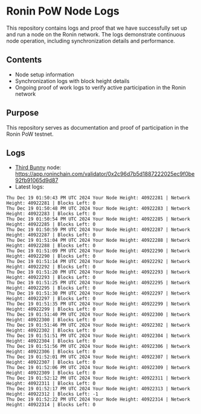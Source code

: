 # Ronin PoW Node Logs

This repository contains logs and proof that we have successfully set up and run a node on the Ronin network. The logs demonstrate continuous node operation, including synchronization details and performance.

## Contents

- Node setup information
- Synchronization logs with block height details
- Ongoing proof of work logs to verify active participation in the Ronin network

## Purpose

This repository serves as documentation and proof of participation in the Ronin PoW testnet.

## Logs

- [Third Bunny](https://thirdbunny.xyz/) node: https://app.roninchain.com/validator/0x2c96d7b5d1887222025ec9f0be92fb91065d9d87
- Latest logs:
```
Thu Dec 19 01:50:43 PM UTC 2024 Your Node Height: 40922281 | Network Height: 40922281 | Blocks Left: 0
Thu Dec 19 01:50:48 PM UTC 2024 Your Node Height: 40922283 | Network Height: 40922283 | Blocks Left: 0
Thu Dec 19 01:50:54 PM UTC 2024 Your Node Height: 40922285 | Network Height: 40922285 | Blocks Left: 0
Thu Dec 19 01:50:59 PM UTC 2024 Your Node Height: 40922287 | Network Height: 40922287 | Blocks Left: 0
Thu Dec 19 01:51:04 PM UTC 2024 Your Node Height: 40922288 | Network Height: 40922288 | Blocks Left: 0
Thu Dec 19 01:51:09 PM UTC 2024 Your Node Height: 40922290 | Network Height: 40922290 | Blocks Left: 0
Thu Dec 19 01:51:14 PM UTC 2024 Your Node Height: 40922292 | Network Height: 40922292 | Blocks Left: 0
Thu Dec 19 01:51:20 PM UTC 2024 Your Node Height: 40922293 | Network Height: 40922293 | Blocks Left: 0
Thu Dec 19 01:51:25 PM UTC 2024 Your Node Height: 40922295 | Network Height: 40922295 | Blocks Left: 0
Thu Dec 19 01:51:30 PM UTC 2024 Your Node Height: 40922297 | Network Height: 40922297 | Blocks Left: 0
Thu Dec 19 01:51:35 PM UTC 2024 Your Node Height: 40922299 | Network Height: 40922299 | Blocks Left: 0
Thu Dec 19 01:51:40 PM UTC 2024 Your Node Height: 40922300 | Network Height: 40922300 | Blocks Left: 0
Thu Dec 19 01:51:46 PM UTC 2024 Your Node Height: 40922302 | Network Height: 40922302 | Blocks Left: 0
Thu Dec 19 01:51:51 PM UTC 2024 Your Node Height: 40922304 | Network Height: 40922304 | Blocks Left: 0
Thu Dec 19 01:51:56 PM UTC 2024 Your Node Height: 40922306 | Network Height: 40922306 | Blocks Left: 0
Thu Dec 19 01:52:01 PM UTC 2024 Your Node Height: 40922307 | Network Height: 40922307 | Blocks Left: 0
Thu Dec 19 01:52:06 PM UTC 2024 Your Node Height: 40922309 | Network Height: 40922309 | Blocks Left: 0
Thu Dec 19 01:52:12 PM UTC 2024 Your Node Height: 40922311 | Network Height: 40922311 | Blocks Left: 0
Thu Dec 19 01:52:17 PM UTC 2024 Your Node Height: 40922313 | Network Height: 40922312 | Blocks Left: -1
Thu Dec 19 01:52:22 PM UTC 2024 Your Node Height: 40922314 | Network Height: 40922314 | Blocks Left: 0
```
